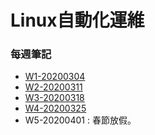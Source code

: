 # Linux自動化運維
### 每週筆記
* [W1-20200304](https://github.com/linjiachi/Linux_note/blob/109-2/W1-20200304.md)
* [W2-20200311](https://github.com/linjiachi/Linux_note/blob/109-2/W2-20200311.md)
* [W3-20200318](https://github.com/linjiachi/Linux_note/blob/109-2/W3-20200318.md)
* [W4-20200325](https://github.com/linjiachi/Linux_note/blob/109-2/W4-20200325.md)
* W5-20200401 : 春節放假。
